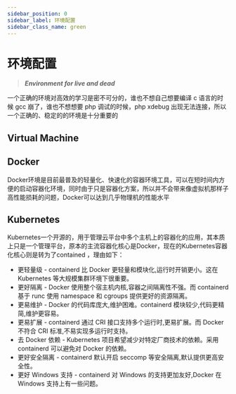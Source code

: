 ```yaml
---
sidebar_position: 0
sidebar_label: 环境配置
sidebar_class_name: green
---
```


# 环境配置

> ***Environment for live and dead***

一个正确的环境对高效的学习是密不可分的，谁也不想自己想要编译 c 语言的时候 gcc 崩了，谁也不想想要 php 调试的时候，php xdebug 出现无法连接，所以一个正确的、稳定的的环境是十分重要的

## Virtual Machine

## Docker

Docker环境是目前最普及的轻量化、快速化的容器环境工具，可以在短时间内方便的启动容器化环境，同时由于只是容器化方案，所以并不会带来像虚拟机那样子高性能损耗的问题，Docker可以达到几乎物理机的性能水平

## Kubernetes

Kubernetes一个开源的，用于管理云平台中多个主机上的容器化的应用，其本质上只是一个管理平台，原本的主流容器化核心是Docker，现在的Kubernetes容器化核心则是转为了contained ，理由如下：

- 更轻量级 - containerd 比 Docker 更轻量和模块化,运行时开销更小。这在 Kubernetes 等大规模集群环境下很重要。
- 更好隔离 - Docker 使用整个宿主机内核,容器之间隔离性不强。而 containerd 基于 runc 使用 namespace 和 cgroups 提供更好的资源隔离。
- 更易维护 - Docker 的代码库庞大,维护困难。containerd 模块较少,代码更精简,维护更容易。
- 更易扩展 - containerd 通过 CRI 接口支持多个运行时,更易扩展。而 Docker 不符合 CRI 标准,不易实现多运行时支持。
- 去 Docker 依赖 - Kubernetes 项目希望减少对特定厂商技术的依赖。采用 containerd 可以避免对 Docker 的依赖。
- 更好安全隔离 - containerd 默认开启 seccomp 等安全隔离,默认提供更高安全性。
- 更好 Windows 支持 - containerd 对 Windows 的支持更加友好,Docker 在 Windows 支持上有一些问题。
